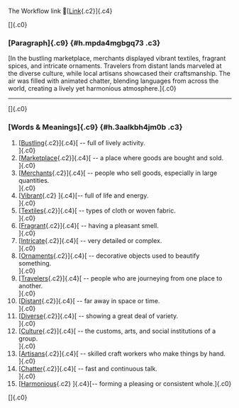 The Workflow link
👏[[Link](https://www.google.com/url?q=http://www.google.com&sa=D&source=editors&ust=1759340915277872&usg=AOvVaw10vNzCqKrq9zb9pUVBuJKJ){.c2}]{.c4}

[]{.c0}

### [Paragraph]{.c9} {#h.mpda4mgbgq73 .c3}

[In the bustling marketplace, merchants displayed vibrant textiles,
fragrant spices, and intricate ornaments. Travelers from distant lands
marveled at the diverse culture, while local artisans showcased their
craftsmanship. The air was filled with animated chatter, blending
languages from across the world, creating a lively yet harmonious
atmosphere.]{.c0}

------------------------------------------------------------------------

[]{.c0}

### [Words & Meanings]{.c9} {#h.3aalkbh4jm0b .c3}

1.  [[Bustling](https://www.google.com/url?q=http://www.google.com&sa=D&source=editors&ust=1759340915278567&usg=AOvVaw3CzVkpAF69jSsmTb9P3nUm){.c2}]{.c4}[ --
    full of lively activity.\
    ]{.c0}
2.  [[Marketplace](https://www.google.com/url?q=http://www.google.com&sa=D&source=editors&ust=1759340915278698&usg=AOvVaw23Tj5RIP321qgS7Brw4aEw){.c2}]{.c4}[ --
    a place where goods are bought and sold.\
    ]{.c0}
3.  [[Merchants](https://www.google.com/url?q=http://www.google.com&sa=D&source=editors&ust=1759340915278821&usg=AOvVaw2v_Zv29d_wNBOhFLPIqqFn){.c2}]{.c4}[ --
    people who sell goods, especially in large quantities.\
    ]{.c0}
4.  [[Vibrant](https://www.google.com/url?q=http://www.google.com&sa=D&source=editors&ust=1759340915278955&usg=AOvVaw3Z9RiHr-MmfJaZHSvHfiCT){.c2}
    ]{.c4}[-- full of life and energy.\
    ]{.c0}
5.  [[Textiles](https://www.google.com/url?q=http://www.google.com&sa=D&source=editors&ust=1759340915279091&usg=AOvVaw09dSes35nQO7IidINCQISI){.c2}]{.c4}[ --
    types of cloth or woven fabric.\
    ]{.c0}
6.  [[Fragrant](https://www.google.com/url?q=http://www.google.com&sa=D&source=editors&ust=1759340915279219&usg=AOvVaw20K-v3dQdbhOjr-MQ28Yoi){.c2}]{.c4}[ --
    having a pleasant smell.\
    ]{.c0}
7.  [[Intricate](https://www.google.com/url?q=http://www.google.com&sa=D&source=editors&ust=1759340915279321&usg=AOvVaw0VmT9uVw6pxSQLfLtMmjPv){.c2}]{.c4}[ --
    very detailed or complex.\
    ]{.c0}
8.  [[Ornaments](https://www.google.com/url?q=http://www.google.com&sa=D&source=editors&ust=1759340915279448&usg=AOvVaw0lQkAroYnS70dV-Rj7kmAR){.c2}]{.c4}[ --
    decorative objects used to beautify something.\
    ]{.c0}
9.  [[Travelers](https://www.google.com/url?q=http://www.google.com&sa=D&source=editors&ust=1759340915279574&usg=AOvVaw1Fp4-IdBYmCtgVmbrbLFzA){.c2}]{.c4}[ --
    people who are journeying from one place to another.\
    ]{.c0}
10. [[Distant](https://www.google.com/url?q=http://www.google.com&sa=D&source=editors&ust=1759340915279702&usg=AOvVaw0HcH1zZDw7fY1wx7zx_5AD){.c2}]{.c4}[ --
    far away in space or time.\
    ]{.c0}
11. [[Diverse](https://www.google.com/url?q=http://www.google.com&sa=D&source=editors&ust=1759340915279801&usg=AOvVaw3N4X00VDr_RmcgMUlGHzjK){.c2}]{.c4}[ --
    showing a great deal of variety.\
    ]{.c0}
12. [[Culture](https://www.google.com/url?q=http://www.google.com&sa=D&source=editors&ust=1759340915279907&usg=AOvVaw0DcwRBOo_357ojn_srs-Au){.c2}]{.c4}[ --
    the customs, arts, and social institutions of a group.\
    ]{.c0}
13. [[Artisans](https://www.google.com/url?q=http://www.google.com&sa=D&source=editors&ust=1759340915280037&usg=AOvVaw1nIgR3tBeMbNMuNYxFSyYC){.c2}]{.c4}[ --
    skilled craft workers who make things by hand.\
    ]{.c0}
14. [[Chatter](https://www.google.com/url?q=http://www.google.com&sa=D&source=editors&ust=1759340915280162&usg=AOvVaw1Qv39NB68g9UZzf2svrgCE){.c2}]{.c4}[ --
    fast and continuous talk.\
    ]{.c0}
15. [[Harmonious](https://www.google.com/url?q=http://www.google.com&sa=D&source=editors&ust=1759340915280285&usg=AOvVaw04ZUhjz2hzFy9CMgKUAz76){.c2}
    ]{.c4}[-- forming a pleasing or consistent whole.]{.c0}

[]{.c0}
